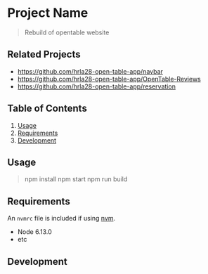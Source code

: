 # Project Name

> Rebuild of opentable website

## Related Projects

  - https://github.com/hrla28-open-table-app/navbar
  - https://github.com/hrla28-open-table-app/OpenTable-Reviews
  - https://github.com/hrla28-open-table-app/reservation

## Table of Contents

1. [Usage](#Usage)
1. [Requirements](#requirements)
1. [Development](#development)

## Usage

> npm install
> npm start
> npm run build

## Requirements

An `nvmrc` file is included if using [nvm](https://github.com/creationix/nvm).

- Node 6.13.0
- etc

## Development
